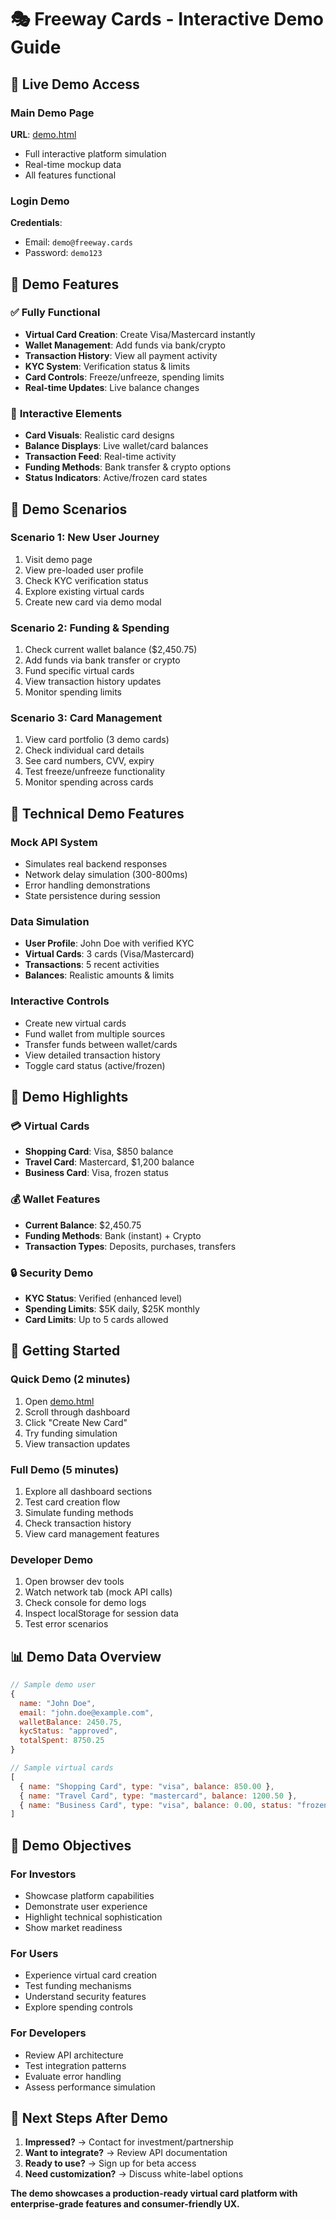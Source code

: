 # 🎭 Freeway Cards - Interactive Demo Guide

## 🚀 **Live Demo Access**

### **Main Demo Page**
**URL**: [demo.html](demo.html)
- Full interactive platform simulation
- Real-time mockup data
- All features functional

### **Login Demo**
**Credentials**: 
- Email: `demo@freeway.cards`
- Password: `demo123`

## 🎯 **Demo Features**

### ✅ **Fully Functional**
- **Virtual Card Creation**: Create Visa/Mastercard instantly
- **Wallet Management**: Add funds via bank/crypto
- **Transaction History**: View all payment activity
- **KYC System**: Verification status & limits
- **Card Controls**: Freeze/unfreeze, spending limits
- **Real-time Updates**: Live balance changes

### 🎨 **Interactive Elements**
- **Card Visuals**: Realistic card designs
- **Balance Displays**: Live wallet/card balances  
- **Transaction Feed**: Real-time activity
- **Funding Methods**: Bank transfer & crypto options
- **Status Indicators**: Active/frozen card states

## 📱 **Demo Scenarios**

### **Scenario 1: New User Journey**
1. Visit demo page
2. View pre-loaded user profile
3. Check KYC verification status
4. Explore existing virtual cards
5. Create new card via demo modal

### **Scenario 2: Funding & Spending**
1. Check current wallet balance ($2,450.75)
2. Add funds via bank transfer or crypto
3. Fund specific virtual cards
4. View transaction history updates
5. Monitor spending limits

### **Scenario 3: Card Management**
1. View card portfolio (3 demo cards)
2. Check individual card details
3. See card numbers, CVV, expiry
4. Test freeze/unfreeze functionality
5. Monitor spending across cards

## 🔧 **Technical Demo Features**

### **Mock API System**
- Simulates real backend responses
- Network delay simulation (300-800ms)
- Error handling demonstrations
- State persistence during session

### **Data Simulation**
- **User Profile**: John Doe with verified KYC
- **Virtual Cards**: 3 cards (Visa/Mastercard)
- **Transactions**: 5 recent activities
- **Balances**: Realistic amounts & limits

### **Interactive Controls**
- Create new virtual cards
- Fund wallet from multiple sources
- Transfer funds between wallet/cards
- View detailed transaction history
- Toggle card status (active/frozen)

## 🎪 **Demo Highlights**

### **💳 Virtual Cards**
- **Shopping Card**: Visa, $850 balance
- **Travel Card**: Mastercard, $1,200 balance  
- **Business Card**: Visa, frozen status

### **💰 Wallet Features**
- **Current Balance**: $2,450.75
- **Funding Methods**: Bank (instant) + Crypto
- **Transaction Types**: Deposits, purchases, transfers

### **🔒 Security Demo**
- **KYC Status**: Verified (enhanced level)
- **Spending Limits**: $5K daily, $25K monthly
- **Card Limits**: Up to 5 cards allowed

## 🚀 **Getting Started**

### **Quick Demo (2 minutes)**
1. Open [demo.html](demo.html)
2. Scroll through dashboard
3. Click "Create New Card"
4. Try funding simulation
5. View transaction updates

### **Full Demo (5 minutes)**
1. Explore all dashboard sections
2. Test card creation flow
3. Simulate funding methods
4. Check transaction history
5. View card management features

### **Developer Demo**
1. Open browser dev tools
2. Watch network tab (mock API calls)
3. Check console for demo logs
4. Inspect localStorage for session data
5. Test error scenarios

## 📊 **Demo Data Overview**

```javascript
// Sample demo user
{
  name: "John Doe",
  email: "john.doe@example.com", 
  walletBalance: 2450.75,
  kycStatus: "approved",
  totalSpent: 8750.25
}

// Sample virtual cards
[
  { name: "Shopping Card", type: "visa", balance: 850.00 },
  { name: "Travel Card", type: "mastercard", balance: 1200.50 },
  { name: "Business Card", type: "visa", balance: 0.00, status: "frozen" }
]
```

## 🎯 **Demo Objectives**

### **For Investors**
- Showcase platform capabilities
- Demonstrate user experience
- Highlight technical sophistication
- Show market readiness

### **For Users**
- Experience virtual card creation
- Test funding mechanisms  
- Understand security features
- Explore spending controls

### **For Developers**
- Review API architecture
- Test integration patterns
- Evaluate error handling
- Assess performance simulation

## 🔮 **Next Steps After Demo**

1. **Impressed?** → Contact for investment/partnership
2. **Want to integrate?** → Review API documentation
3. **Ready to use?** → Sign up for beta access
4. **Need customization?** → Discuss white-label options

**The demo showcases a production-ready virtual card platform with enterprise-grade features and consumer-friendly UX.**